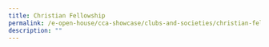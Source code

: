 ```yaml
---
title: Christian Fellowship
permalink: /e-open-house/cca-showcase/clubs-and-societies/christian-fellowship/
description: ""
---
```

